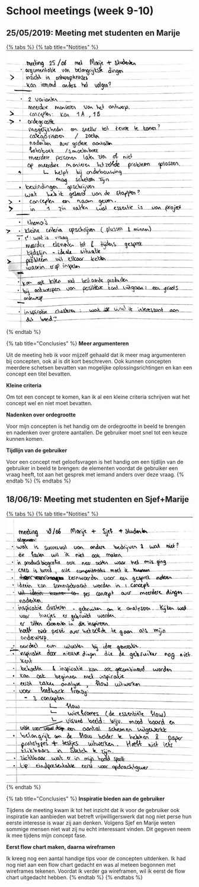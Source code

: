 # School meetings \(week 9-10\)

## 25/05/2019: Meeting met studenten en Marije

{% tabs %}
{% tab title="Notities" %}
![](../.gitbook/assets/25-juni.JPG)
{% endtab %}

{% tab title="Conclusies" %}
**Meer argumenteren**

Uit de meeting heb ik voor mijzelf gehaald dat ik meer mag argumenteren bij concepten, ook al is dit kort beschreven. Ook kunnen concepten meerdere schetsen bevatten van mogelijke oplossingsrichtingen en kan een concept een titel bevatten. 

**Kleine criteria**

Om tot een concept te komen, kan ik al een kleine criteria schrijven wat het concept wel en niet moet bevatten.

**Nadenken over ordegrootte**

Voor mijn concepten is het handig om de ordegrootte in beeld te brengen en nadenken over grotere aantallen. De gebruiker moet snel tot een keuze kunnen komen.

**Tijdlijn van de gebruiker**

Voor een concept met geloofsvragen is het handig om een tijdlijn van de gebruiker in beeld te brengen: de elementen voordat de gebruiker een vraag heeft, tot aan het gesprek met iemand anders over deze vraag.
{% endtab %}
{% endtabs %}

## 18/06/19: Meeting met studenten en Sjef+Marije

{% tabs %}
{% tab title="Notities" %}
![](../.gitbook/assets/18-06.JPG)
{% endtab %}

{% tab title="Conclusies" %}
**Inspiratie bieden aan de gebruiker**

Tijdens de meeting kwam ik tot het inzicht dat ik voor de gebruiker ook inspiratie kan aanbieden wat betreft vrijwilligerswerk dat nog niet perse hun eerste interesse is waar zij aan denken. Volgens Sjef en Marije weten sommige mensen niet wat zij nu echt interessant vinden. Dit gegeven neem ik mee tijdens mijn concept fase. 

**Eerst flow chart maken, daarna wireframen**

Ik kreeg nog een aantal handige tips voor de concepten uitdenken. Ik had nog niet aan een flow chart gedacht en was al meteen begonnen met wireframes tekenen. Voordat ik verder ga wireframen, wil ik eerst de flow chart uitgedacht hebben. 
{% endtab %}
{% endtabs %}

